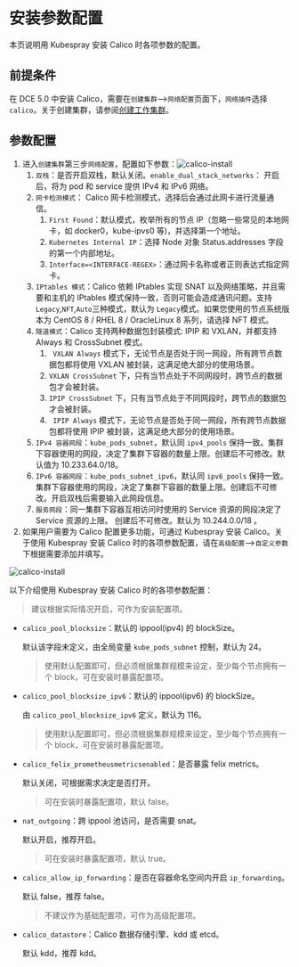 # 安装参数配置

本页说明用 Kubespray 安装 Calico 时各项参数的配置。

## 前提条件

在 DCE 5.0 中安装 Calico，需要在`创建集群`—>`网络配置`页面下，`网络插件`选择 `calico`。关于创建集群，请参阅[创建工作集群](../../../kpanda/user-guide/clusters/create-cluster.md)。

## 参数配置

1. 进入`创建集群`第三步`网络配置`，配置如下参数：![calico-install](https://docs.daocloud.io/daocloud-docs-images/docs/network/images/calico-install.png)
   1. `双栈`：是否开启双栈，默认关闭。`enable_dual_stack_networks`： 开启后，将为 pod 和 service 提供 IPv4 和 IPv6 网络。
   2. `网卡检测模式`： Calico 网卡检测模式，选择后会通过此网卡进行流量通信。
      1. `First Found`：默认模式，枚举所有的节点 IP（忽略一些常见的本地网卡，如 docker0，kube-ipvs0 等)，并选择第一个地址。
      2. `Kubernetes Internal IP`：选择 Node 对象 Status.addresses 字段的第一个内部地址。
      3. `Interface=<INTERFACE-REGEX>`：通过网卡名称或者正则表达式指定网卡。
   3. `IPtables 模式`：Calico 依赖 IPtables 实现 SNAT 以及网络策略，并且需要和主机的 IPtables 模式保持一致，否则可能会造成通讯问题。支持` Legacy`,`NFT`,`Auto`三种模式，默认为 `Legacy`模式。如果您使用的节点系统版本为 CentOS 8 / RHEL 8 / OracleLinux 8 系列，请选择 NFT 模式。
   4. `隧道模式`：Calico 支持两种数据包封装模式: IPIP 和 VXLAN，并都支持 Always 和 CrossSubnet 模式。
      1. ` VXLAN Always` 模式下，无论节点是否处于同一网段，所有跨节点数据包都将使用 VXLAN 被封装，这满足绝大部分的使用场景。
      2. `VXLAN CrossSubnet` 下，只有当节点处于不同网段时，跨节点的数据包才会被封装。
      3. `IPIP CrossSubnet` 下，只有当节点处于不同网段时，跨节点的数据包才会被封装。
      4. ` IPIP Always` 模式下，无论节点是否处于同一网段，所有跨节点数据包都将使用 IPIP 被封装，这满足绝大部分的使用场景。
   5. `IPv4 容器网段`：`kube_pods_subnet`，默认同 `ipv4_pools` 保持一致。集群下容器使用的网段，决定了集群下容器的数量上限。创建后不可修改。默认值为 10.233.64.0/18。
   6. `IPv6 容器网段`：`kube_pods_subnet_ipv6`，默认同 `ipv6_pools` 保持一致。集群下容器使用的网段，决定了集群下容器的数量上限。创建后不可修改。开启双栈后需要输入此网段信息。
   7. `服务网段`：同一集群下容器互相访问时使用的 Service 资源的网段决定了 Service 资源的上限。 创建后不可修改。默认为 10.244.0.0/18 。
2. 如果用户需要为 Calico 配置更多功能，可通过 Kubespray 安装 Calico。关于使用 Kubespray 安装 Calico 时的各项参数配置，请在`高级配置`—>`自定义参数`下根据需要添加并填写。

![calico-install](https://docs.daocloud.io/daocloud-docs-images/docs/network/images/calico-arg.png)

以下介绍使用 Kubespray 安装 Calico 时的各项参数配置：

> 建议根据实际情况开启，可作为安装配置项。

- `calico_pool_blocksize`：默认的 ippool(ipv4) 的 blockSize。

    默认该字段未定义，由全局变量 `kube_pods_subnet` 控制，默认为 24。

    > 使用默认配置即可，但必须根据集群规模来设定，至少每个节点拥有一个 block，可在安装时暴露配置项。

- `calico_pool_blocksize_ipv6`：默认的 ippool(ipv6) 的 blockSize。

    由 `calico_pool_blocksize_ipv6` 定义，默认为 116。

    > 使用默认配置即可，但必须根据集群规模来设定，至少每个节点拥有一个 block，可在安装时暴露配置项。

- `calico_felix_prometheusmetricsenabled`：是否暴露 felix metrics。

    默认关闭，可根据需求决定是否打开。

    > 可在安装时暴露配置项，默认 false。

- `nat_outgoing`：跨 ippool 池访问，是否需要 snat。

    默认开启，推荐开启。

    > 可在安装时暴露配置项，默认 true。

- `calico_allow_ip_forwarding`：是否在容器命名空间内开启 `ip_forwarding`。

    默认 false，推荐 false。

    > 不建议作为基础配置项，可作为高级配置项。

- `calico_datastore`：Calico 数据存储引擎、kdd 或 etcd。

    默认 kdd，推荐 kdd。
